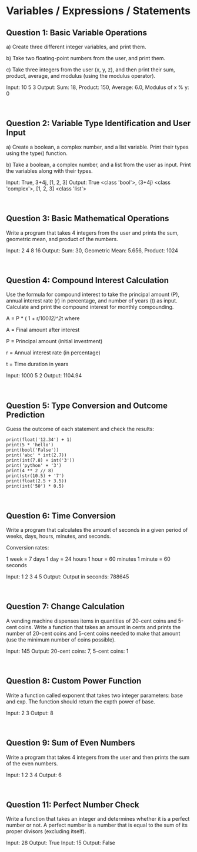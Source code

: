 # Variables / Expressions / Statements

## Question 1: Basic Variable Operations

 a) Create three different integer variables, and print them.

b) Take two floating-point numbers from the user, and print them.

c) Take three integers from the user (x, y, z), and then print their sum, product, average, and modulus (using the modulus operator).

Input: 10 5 3
Output: Sum: 18, Product: 150, Average: 6.0, Modulus of x % y: 0


<br>

## Question 2: Variable Type Identification and User Input

a) Create a boolean, a complex number, and a list variable. Print their types using the type() function.

b) Take a boolean, a complex number, and a list from the user as input. Print the variables along with their types.

Input: True, 3+4j, [1, 2, 3]
Output: True <class 'bool'>, (3+4j) <class 'complex'>, [1, 2, 3] <class 'list'>


<br>

## Question 3: Basic Mathematical Operations

Write a program that takes 4 integers from the user and prints the sum, geometric mean, and product of the numbers.

Input: 2 4 8 16
Output: Sum: 30, Geometric Mean: 5.656, Product: 1024

<br>

## Question 4: Compound Interest Calculation

Use the formula for compound interest to take the principal amount (P), annual interest rate (r) in percentage, and number of years (t) as input. Calculate and print the compound interest for monthly compounding.

A = P * ( 1 + r/100*12)^2*t where

A = Final amount after interest

P = Principal amount (initial investment)

r = Annual interest rate (in percentage)

t = Time duration in years


Input: 1000 5 2
Output: 1104.94

<br>

## Question 5: Type Conversion and Outcome Prediction 

Guess the outcome of each statement and check the results:

```
print(float('12.34') + 1)  
print(5 * 'hello')  
print(bool('False'))  
print('abc' * int(2.7))  
print(int(7.8) + int('3'))  
print('python' + '3')  
print(4 ** 2 // 8)  
print(str(10.5) + '7')  
print(float(2.5 + 3.5))  
print(int('50') * 0.5)  
```

<br>

## Question 6: Time Conversion

Write a program that calculates the amount of seconds in a given period of weeks, days, hours, minutes, and seconds.

Conversion rates:

1 week = 7 days
1 day = 24 hours
1 hour = 60 minutes
1 minute = 60 seconds


Input: 1 2 3 4 5
Output: Output in seconds: 788645

<br>

## Question 7: Change Calculation

A vending machine dispenses items in quantities of 20-cent coins and 5-cent coins. Write a function that takes an amount in cents and prints the number of 20-cent coins and 5-cent coins needed to make that amount (use the minimum number of coins possible).

Input: 145
Output: 20-cent coins: 7, 5-cent coins: 1

<br>


## Question 8: Custom Power Function 

Write a function called exponent that takes two integer parameters: base and exp. The function should return the expth power of base.

Input: 2 3
Output: 8


<br>

## Question 9: Sum of Even Numbers 

Write a program that takes 4 integers from the user and then prints the sum of the even numbers.

Input: 1 2 3 4
Output: 6

<br>

## Question 11: Perfect Number Check

Write a function that takes an integer and determines whether it is a perfect number or not. A perfect number is a number that is equal to the sum of its proper divisors (excluding itself).

Input: 28
Output: True
Input: 15
Output: False


